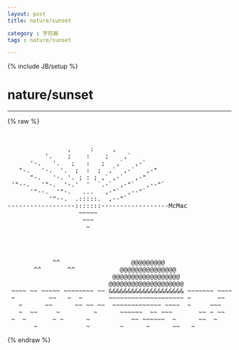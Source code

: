 ```yaml
---
layout: post
title: nature/sunset
category : 字符画
tags : nature/sunset
---
```

{% include JB/setup %}
# nature/sunset
---
{% raw %}
<pre>


                ,     :     ,
          &#039;.    ;    :    ;    ,`
      &#039;-.   &#039;.   ;   :   ;   ,`   ,-`
   &quot;-.   &#039;-.  &#039;.  ;  :  ;  ,`  ,-`   ,-&quot;
      &quot;-.   &#039;-. &#039;. ; : ; ,` ,-`   ,-&quot;
 &#039;&quot;--.   &#039;&quot;-.  &#039;-.&#039;  &#039;  `.-`  ,-&quot;`   ,--&quot;`
      &#039;&quot;--.  &#039;&quot;-.   ...   ,-&quot;`  ,--&quot;`
           &#039;&quot;--.  .:::::.  ,--&quot;`
------------------:::::::------------------McMac
                   ~~~~~
                    ~~~
                     ~


 
 
            ^^                   @@@@@@@@@
       ^^       ^^            @@@@@@@@@@@@@@@
                            @@@@@@@@@@@@@@@@@@              ^^
                           @@@@@@@@@@@@@@@@@@@@
 ~~~~ ~~ ~~~~~ ~~~~~~~~ ~~ &amp;&amp;&amp;&amp;&amp;&amp;&amp;&amp;&amp;&amp;&amp;&amp;&amp;&amp;&amp;&amp;&amp;&amp;&amp;&amp; ~~~~~~~ ~~~~~~~~~~~ ~~~
 ~         ~~   ~  ~       ~~~~~~~~~~~~~~~~~~~~ ~       ~~     ~~ ~
   ~      ~~      ~~ ~~ ~~  ~~~~~~~~~~~~~ ~~~~  ~     ~~~    ~ ~~~  ~ ~~
   ~  ~~     ~         ~      ~~~~~~  ~~ ~~~       ~~ ~ ~~  ~~ ~
 ~  ~       ~ ~      ~           ~~ ~~~~~~  ~      ~~  ~             ~~
       ~             ~        ~      ~      ~~   ~             ~ </pre>
{% endraw %}

